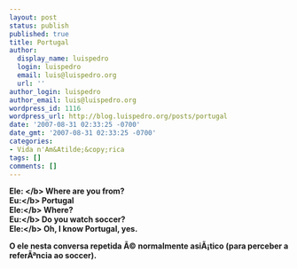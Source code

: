 ```yaml
---
layout: post
status: publish
published: true
title: Portugal
author:
  display_name: luispedro
  login: luispedro
  email: luis@luispedro.org
  url: ''
author_login: luispedro
author_email: luis@luispedro.org
wordpress_id: 1116
wordpress_url: http://blog.luispedro.org/posts/portugal
date: '2007-08-31 02:33:25 -0700'
date_gmt: '2007-08-31 02:33:25 -0700'
categories:
- Vida n'Am&Atilde;&copy;rica
tags: []
comments: []
---
```

<p><b>Ele: <&#47;b> Where are you from?<br />
<b>Eu:<&#47;b> Portugal<br />
<b>Ele:<&#47;b> Where?<br />
<b>Eu:<&#47;b> Do you watch soccer?<br />
<b>Ele:<&#47;b> Oh, I know Portugal, yes.</p>
<p>O ele nesta conversa repetida &Atilde;&copy; normalmente asi&Atilde;&iexcl;tico (para perceber a refer&Atilde;&ordf;ncia ao soccer).</p>
